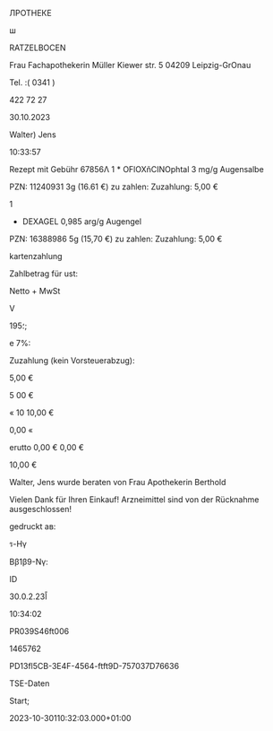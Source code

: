 ЛРОТНЕКЕ

ш

RATZELBOCEN

Frau Fachapothekerin Müller
Kiewer str. 5
04209 Leipzig-GrOnau

Tel. :( 0341 )

422 72 27

30.10.2023

Walter) Jens

10:33:57

Rezept mit Gebühr
67856Λ
1 * OFlOXňCINOphtal 3 mg/g Augensalbe

PZN: 11240931
3g (16.61 €)
zu zahlen:
Zuzahlung: 5,00 €

1

* DEXAGEL 0,985 arg/g Augengel

PZN: 16388986
5g (15,70 €)
zu zahlen:
Zuzahlung: 5,00 €

kartenzahlung

Zahlbetrag für ust:

Netto + MwSt

V

195؛;

e 7%:

Zuzahlung (kein Vorsteuerabzug):

5,00 €

5 00 €

«
10
10,00 €

0,00 «

erutto
0,00 €
0,00 €

10,00 €

Walter, Jens
wurde beraten von
Frau Apothekerin Berthold

Vielen Dank für Ihren Einkauf!
Arzneimittel sind von der
Rücknahme ausgeschlossen!

gedruckt ав:

ร-Ηγ

Ββ1β9-Νγ:

ID

30.اً0.2.23

10:34:02

PR039S46ft006

1465762

PD13fl5CB-3E4F-4564-ftft9D-757037D76636

TSE-Daten

Start;

2023-10-30110:32:03.000+01:00

